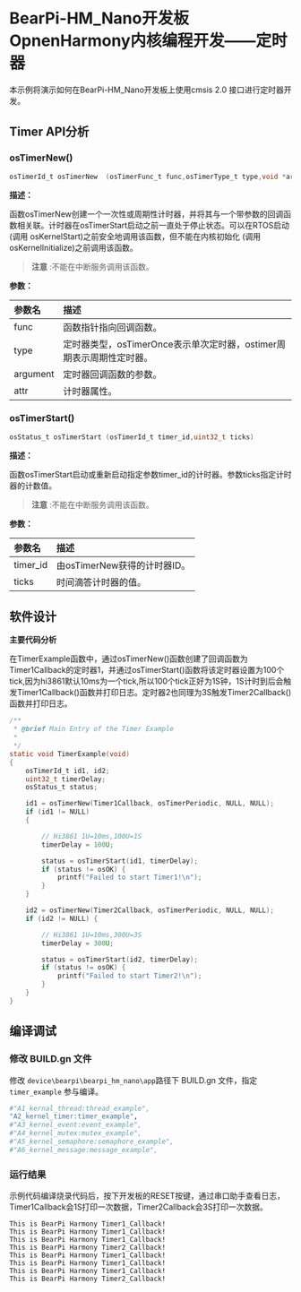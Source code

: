 # BearPi-HM_Nano开发板OpnenHarmony内核编程开发——定时器
本示例将演示如何在BearPi-HM_Nano开发板上使用cmsis 2.0 接口进行定时器开发。


## Timer API分析


### osTimerNew()

```c
osTimerId_t osTimerNew	(osTimerFunc_t func,osTimerType_t type,void *argument,const osTimerAttr_t *attr)
```
**描述：**

函数osTimerNew创建一个一次性或周期性计时器，并将其与一个带参数的回调函数相关联。计时器在osTimerStart启动之前一直处于停止状态。可以在RTOS启动(调用 osKernelStart)之前安全地调用该函数，但不能在内核初始化 (调用 osKernelInitialize)之前调用该函数。
> **注意** :不能在中断服务调用该函数。


**参数：**

|参数名|描述|
|:--|:------| 
| func | 函数指针指向回调函数。  |
| type | 定时器类型，osTimerOnce表示单次定时器，ostimer周期表示周期性定时器。  |
| argument |定时器回调函数的参数。|
| attr |计时器属性。|

### osTimerStart()

```c
osStatus_t osTimerStart	(osTimerId_t timer_id,uint32_t ticks)
```
**描述：**

函数osTimerStart启动或重新启动指定参数timer_id的计时器。参数ticks指定计时器的计数值。

> **注意** :不能在中断服务调用该函数。


**参数：**

|参数名|描述|
|:--|:------| 
| timer_id | 由osTimerNew获得的计时器ID。  |
| ticks | 时间滴答计时器的值。  |

## 软件设计


**主要代码分析**

在TimerExample函数中，通过osTimerNew()函数创建了回调函数为Timer1Callback的定时器1，并通过osTimerStart()函数将该定时器设置为100个tick,因为hi3861默认10ms为一个tick,所以100个tick正好为1S钟，1S计时到后会触发Timer1Callback()函数并打印日志。定时器2也同理为3S触发Timer2Callback()函数并打印日志。

```c
/**
 * @brief Main Entry of the Timer Example
 * 
 */
static void TimerExample(void)
{
    osTimerId_t id1, id2;
    uint32_t timerDelay;
    osStatus_t status;

    id1 = osTimerNew(Timer1Callback, osTimerPeriodic, NULL, NULL);
    if (id1 != NULL)
    {

        // Hi3861 1U=10ms,100U=1S
        timerDelay = 100U;

        status = osTimerStart(id1, timerDelay);
        if (status != osOK) {
            printf("Failed to start Timer1!\n");
        }
    }

    id2 = osTimerNew(Timer2Callback, osTimerPeriodic, NULL, NULL);
    if (id2 != NULL) {

        // Hi3861 1U=10ms,300U=3S
        timerDelay = 300U;

        status = osTimerStart(id2, timerDelay);
        if (status != osOK) {
            printf("Failed to start Timer2!\n");
        }
    }
}
```

## 编译调试

### 修改 BUILD.gn 文件

修改 `device\bearpi\bearpi_hm_nano\app`路径下 BUILD.gn 文件，指定 `timer_example` 参与编译。

```r
#"A1_kernal_thread:thread_example",
"A2_kernel_timer:timer_example",
#"A3_kernel_event:event_example",
#"A4_kernel_mutex:mutex_example",
#"A5_kernel_semaphore:semaphore_example",
#"A6_kernel_message:message_example",
```
    


### 运行结果

示例代码编译烧录代码后，按下开发板的RESET按键，通过串口助手查看日志，Timer1Callback会1S打印一次数据，Timer2Callback会3S打印一次数据。
```
This is BearPi Harmony Timer1_Callback!
This is BearPi Harmony Timer1_Callback!
This is BearPi Harmony Timer1_Callback!
This is BearPi Harmony Timer2_Callback!
This is BearPi Harmony Timer1_Callback!
This is BearPi Harmony Timer1_Callback!
This is BearPi Harmony Timer1_Callback!
This is BearPi Harmony Timer2_Callback!
```

